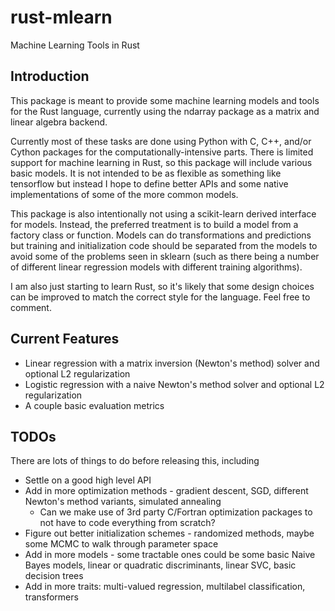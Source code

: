 # rust-mlearn
Machine Learning Tools in Rust

## Introduction
This package is meant to provide some machine learning models and tools for the Rust language,
currently using the ndarray package as a matrix and linear algebra backend.

Currently most of these tasks are done using Python with C, C++, and/or Cython packages for the computationally-intensive parts.
There is limited support for machine learning in Rust, so this package will include various basic models. It is not intended to 
be as flexible as something like tensorflow but instead I hope to define better APIs and some native implementations of some of
the more common models.

This package is also intentionally not using a scikit-learn derived interface for models. Instead, the preferred treatment is to 
build a model from a factory class or function. Models can do transformations and predictions but training and initialization
code should be separated from the models to avoid some of the problems seen in sklearn (such as there being a number of different
linear regression models with different training algorithms).

I am also just starting to learn Rust, so it's likely that some design choices can be improved to match the correct style for the
language. Feel free to comment.

## Current Features

* Linear regression with a matrix inversion (Newton's method) solver and optional L2 regularization
* Logistic regression with a naive Newton's method solver and optional L2 regularization
* A couple basic evaluation metrics


## TODOs

There are lots of things to do before releasing this, including
* Settle on a good high level API
* Add in more optimization methods - gradient descent, SGD, different Newton's method variants, simulated annealing
  * Can we make use of 3rd party C/Fortran optimization packages to not have to code everything from scratch?
* Figure out better initialization schemes - randomized methods, maybe some MCMC to walk through parameter space 
* Add in more models - some tractable ones could be some basic Naive Bayes models, linear or quadratic discriminants, linear SVC, basic decision trees
* Add in more traits: multi-valued regression, multilabel classification, transformers
